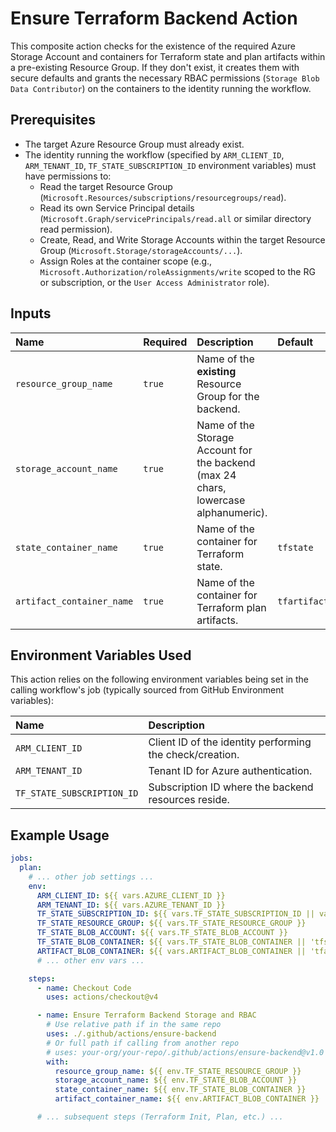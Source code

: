 # Ensure Terraform Backend Action

This composite action checks for the existence of the required Azure Storage Account and containers for Terraform state and plan artifacts within a pre-existing Resource Group. If they don't exist, it creates them with secure defaults and grants the necessary RBAC permissions (`Storage Blob Data Contributor`) on the containers to the identity running the workflow.

## Prerequisites

* The target Azure Resource Group must already exist.
* The identity running the workflow (specified by `ARM_CLIENT_ID`, `ARM_TENANT_ID`, `TF_STATE_SUBSCRIPTION_ID` environment variables) must have permissions to:
  * Read the target Resource Group (`Microsoft.Resources/subscriptions/resourcegroups/read`).
  * Read its own Service Principal details (`Microsoft.Graph/servicePrincipals/read.all` or similar directory read permission).
  * Create, Read, and Write Storage Accounts within the target Resource Group (`Microsoft.Storage/storageAccounts/...`).
  * Assign Roles at the container scope (e.g., `Microsoft.Authorization/roleAssignments/write` scoped to the RG or subscription, or the `User Access Administrator` role).

## Inputs

| Name                    | Required | Description                                  | Default      |
| :---------------------- | :------- | :------------------------------------------- | :----------- |
| `resource_group_name`   | `true`   | Name of the **existing** Resource Group for the backend. | |
| `storage_account_name`  | `true`   | Name of the Storage Account for the backend (max 24 chars, lowercase alphanumeric). |  |
| `state_container_name`  | `true`   | Name of the container for Terraform state.   | `tfstate` |
| `artifact_container_name` | `true` | Name of the container for Terraform plan artifacts. | `tfartifact` |

## Environment Variables Used

This action relies on the following environment variables being set in the calling workflow's job (typically sourced from GitHub Environment variables):

| Name                       | Description                                                      |
| :------------------------- | :--------------------------------------------------------------- |
| `ARM_CLIENT_ID`            | Client ID of the identity performing the check/creation.         |
| `ARM_TENANT_ID`            | Tenant ID for Azure authentication.                              |
| `TF_STATE_SUBSCRIPTION_ID` | Subscription ID where the backend resources reside.              |

## Example Usage

```yaml
jobs:
  plan:
    # ... other job settings ...
    env:
      ARM_CLIENT_ID: ${{ vars.AZURE_CLIENT_ID }}
      ARM_TENANT_ID: ${{ vars.AZURE_TENANT_ID }}
      TF_STATE_SUBSCRIPTION_ID: ${{ vars.TF_STATE_SUBSCRIPTION_ID || vars.AZURE_SUBSCRIPTION_ID }}
      TF_STATE_RESOURCE_GROUP: ${{ vars.TF_STATE_RESOURCE_GROUP }}
      TF_STATE_BLOB_ACCOUNT: ${{ vars.TF_STATE_BLOB_ACCOUNT }}
      TF_STATE_BLOB_CONTAINER: ${{ vars.TF_STATE_BLOB_CONTAINER || 'tfstate' }}
      ARTIFACT_BLOB_CONTAINER: ${{ vars.ARTIFACT_BLOB_CONTAINER || 'tfartifact' }}
      # ... other env vars ...

    steps:
      - name: Checkout Code
        uses: actions/checkout@v4

      - name: Ensure Terraform Backend Storage and RBAC
        # Use relative path if in the same repo
        uses: ./.github/actions/ensure-backend
        # Or full path if calling from another repo
        # uses: your-org/your-repo/.github/actions/ensure-backend@v1.0
        with:
          resource_group_name: ${{ env.TF_STATE_RESOURCE_GROUP }}
          storage_account_name: ${{ env.TF_STATE_BLOB_ACCOUNT }}
          state_container_name: ${{ env.TF_STATE_BLOB_CONTAINER }}
          artifact_container_name: ${{ env.ARTIFACT_BLOB_CONTAINER }}

      # ... subsequent steps (Terraform Init, Plan, etc.) ...
```
